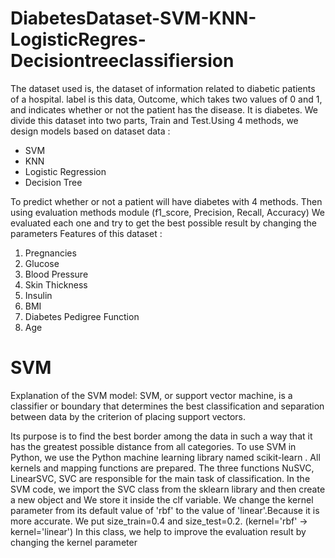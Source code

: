 # DiabetesDataset-SVM-KNN-LogisticRegres-Decisiontreeclassifiersion
The dataset used is, the dataset of information related to diabetic patients of a hospital. label is this data,
Outcome, which takes two values of 0 and 1, and indicates whether or not the patient has the disease.
It is diabetes. We divide this dataset into two parts, Train and Test.Using 4 methods, we design models based on dataset data :
- SVM
- KNN
- Logistic Regression 
- Decision Tree


To predict whether or not a patient will have diabetes with 4 methods. Then using evaluation methods module (f1_score, Precision, Recall, Accuracy) We evaluated each one and try to get the best possible result by changing the parameters 
Features of this dataset :
1. Pregnancies
2. Glucose 
3. Blood Pressure
4. Skin Thickness
5. Insulin
6. BMI 
7. Diabetes Pedigree Function 
8. Age

# SVM
Explanation of the SVM model:
SVM, or support vector machine, is a classifier or boundary that determines the best classification and separation between data by the criterion of placing support vectors.

Its purpose is to find the best border among the data in such a way that it has the greatest possible distance from all categories.
To use SVM in Python, we use the Python machine learning library named scikit-learn .
All kernels and mapping functions are prepared. The three functions NuSVC, LinearSVC, SVC are responsible for the main task of classification.
In the SVM code, we import the SVC class from the sklearn library and then create a new object and We store it inside the clf variable. We change the kernel parameter from its default value of 'rbf' to the value of 'linear'.Because it is more accurate. We put size_train=0.4 and size_test=0.2.
(kernel='rbf' → kernel='linear')
In this class, we help to improve the evaluation result by changing the kernel parameter


